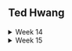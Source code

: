 ## Ted Hwang

<details>
    <summary>Week 14</summary>

#### (Monday) 3/27/2023
As a group, we reevaluated our API design after receiving feedback from our instructors. For instance, users can select which account they are signing up for using a checkbox. Before, users would have to submit a chef application form upon signup. Another change was we would have an availability boolean property in our chef profile that would prevent customers from seeing their menu items if it was set to false. Before, when the chef creates a menu item, a date needed to be specified. We were considering this feature to be a stretch goal instead of our MVP.

For the remainder of the day, we continued working on our database schemas.

#### (Tuesday) 3/28/2023
After finalizing our API design and database schema, we worked on creating our issue tickets in trello to sync with gitlab. Each ticket would complete a part of the user story in our application.

#### (Wednesday) 3/29/2023
Derek led as the driver for our first coding session and we edited our docker-compose.yaml to create a postgres database container. Addditionally, we were able to hook up our database to beekeeper and begin creating user/menu item tables.

#### (Thursday) 3/30/2023
Today, I led as the driver and our group started on backend authentication. We were able to create signup/login/logout endpoints using the jwtdown-fastapi package a Hack Reactor instructor has created. Also, we edited the create-menu-item endpoint to only allow users that are signed in. In the future, users with the is_chef boolean property set to True will only be able to use this endpoint.

</details>

<details>
    <summary>Week 15</summary>

#### (Monday) 4/3/2023
Derek led as the driver to finalize creating our postgres tables. We finished creating the following tables ___.
- user profile
- social media
- shopping cart
- cart status
- cart items
- order,
- order status

Additionally, for tables that had references to another table, we created queries in beekeeper to join tables together. Tomorrow, we plan on pairing up to finalize our backend endpoints.

#### (Tuesday) 4/4/2023
We ended up working individually to work on our backend endpoints. I completed the create, update, and delete endpoint for the cart_item table. Additionally, I created a get endpoint for shopping cart to include the cart_item table and menu_item table. I had trouble figuring out how to join the tables together but eventually got the output I wanted in beekeeper studio.

#### (Wednesday) 4/5/2023
We made a few revisions to our database schema for our user story. For instance, a chef was supposed to be able to delete a menu item from their list, however, it was used as a foreign key in the orders table. Therefore, if a customer created an order with that menu item, the chef was unable to delete the menu item. To resolve this, we added a status property to menu item which is a boolean. The chef can set it to false to "delete" (hide the item from customers and the chef). Perhaps MongoDb would have been a better implementation because there are no foreign key constraints.

Afterwards, we worked individually to continue our backend endpoints. I revised the GET endpoint for our orders table to include further details from other tables like the name, price, quantity, and photo of each cart item in the shopping cart. Additionally, revise the UPDATE endpoint to only take in the status input from the user. After an order is created, users should not be able to change the shopping cart id, total price, or order date in the order instance.

#### (Thursday) 4/6/2023
Janar and Jacob finished the remaining backend endpoints as drivers and, since Derek and I finished, we helped navigate if they ran into any issues. We were getting a value type error for one of the properties and fixed the issue by revising the pydantic model.

Although we finished, in the near future, I want to revise the create order endpoint so that, if multiple menu items in the shopping cart come from different chefs, the shopping cart items will be grouped by chef and have an order for each.

In the remaining time, we got started on frontend authentication for Redux by looking into documentation. The material is very dense and we definitely need to research more to finish front-end authentication.

#### (Friday) 4/7/2023
Yesterday, Derek did some research after class and got the login portion for frontend auth working. Today, I led as the driver for frontend auth for creating an account. I was running into an issue where the value that was expected was a dictionary. Instead of using FormData, i created a dictionary based on the info provided from each form input. This resolved the issue and we were able to have the user create an account and receive a JWT token in their cookies.

Additionally, I created two unit tests for my get_one and get_one_with_cart_items endpoint in the shopping cart query. I wanted to check if the response is in the correct format as the pydantic model and if the response gives an error message when the id does not exist.

Since we're having Spring Break next week, we discussed whether if we wanted to do any project work. We agreed that we wanted to finish the Frontend auth so that we are able to protect and work on any components after break.

</details>

